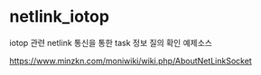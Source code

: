 # netlink_iotop

iotop 관련 netlink 통신을 통한 task 정보 질의 확인 예제소스

https://www.minzkn.com/moniwiki/wiki.php/AboutNetLinkSocket
